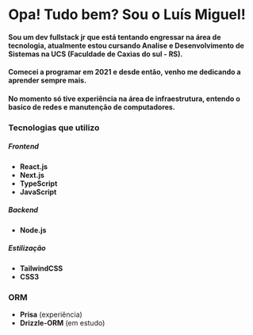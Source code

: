 
# Opa! Tudo bem? Sou o Luís Miguel!
#### Sou um dev fullstack jr que está tentando engressar na área de tecnologia, atualmente estou cursando Analise e Desenvolvimento de Sistemas na UCS (Faculdade de Caxias do sul - RS).
#### Comecei a programar em 2021 e desde então, venho me dedicando a aprender sempre mais.
#### No momento só tive experiência na área de infraestrutura, entendo o basico de redes e manutenção de computadores.

### Tecnologias que utilizo

##### Frontend
- **React.js**
- **Next.js**
- **TypeScript**
- **JavaScript**

##### Backend
- **Node.js**

##### Estilização
- **TailwindCSS**
- **CSS3**

### ORM
- **Prisa** (experiência)
- **Drizzle-ORM** (em estudo)






